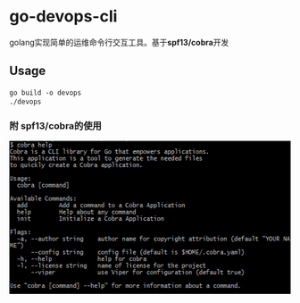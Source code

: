 # go-devops-cli
golang实现简单的运维命令行交互工具。基于**spf13/cobra**开发


## Usage

```
go build -o devops
./devops
```
### 附 spf13/cobra的使用
<div align=center><img width="562" height="274" src="https://github.com/handsomestWei/go-devops-cli/blob/master/cobra-help.png" /></div>